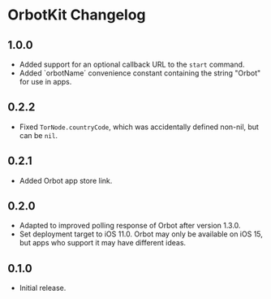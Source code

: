 #  OrbotKit Changelog

## 1.0.0
- Added support for an optional callback URL to the `start` command.
- Added `orbotName´ convenience constant containing the string "Orbot" for use in apps.

## 0.2.2
- Fixed `TorNode.countryCode`, which was accidentally defined non-nil, but can be `nil`.

## 0.2.1
- Added Orbot app store link.

## 0.2.0
- Adapted to improved polling response of Orbot after version 1.3.0.
- Set deployment target to iOS 11.0. Orbot may only be available on iOS 15, 
  but apps who support it may have different ideas. 

## 0.1.0

- Initial release.
